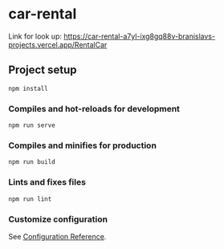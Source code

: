 # car-rental
Link for look up: https://car-rental-a7yl-ixg8gq88v-branislavs-projects.vercel.app/RentalCar
## Project setup
```
npm install
```

### Compiles and hot-reloads for development
```
npm run serve
```

### Compiles and minifies for production
```
npm run build
```

### Lints and fixes files
```
npm run lint
```

### Customize configuration
See [Configuration Reference](https://cli.vuejs.org/config/).
